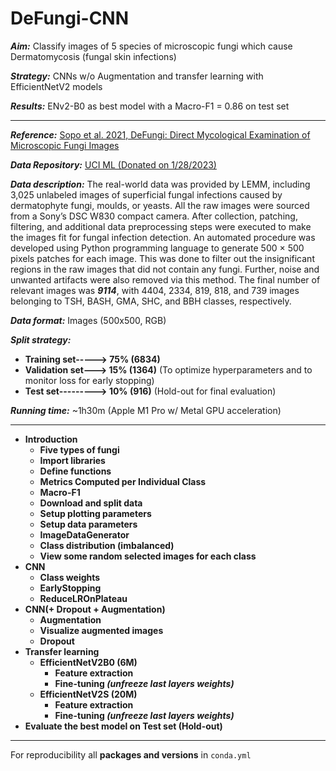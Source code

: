 

# DeFungi-CNN

***Aim:*** Classify images of 5 species of microscopic fungi which cause Dermatomycosis (fungal skin infections)

***Strategy:***  CNNs w/o Augmentation and transfer learning with EfficientNetV2 models

***Results:*** ENv2-B0 as best model with a Macro-F1 = 0.86 on test set

---

***Reference:*** [Sopo et al. 2021, DeFungi: Direct Mycological Examination of Microscopic Fungi Images](https://arxiv.org/abs/2109.07322)  

***Data Repository:*** [UCI ML (Donated on 1/28/2023)](https://archive.ics.uci.edu/dataset/773/defungi) 

***Data description:***
The real-world data was provided by LEMM, including 3,025 unlabeled images of superficial fungal infections caused by dermatophyte fungi, moulds, or yeasts. All the raw images were sourced from a Sony’s DSC W830 compact camera. After collection, patching, filtering, and additional data preprocessing steps were executed to make the images fit for fungal infection detection. An automated procedure was developed using Python programming language to generate 500 × 500 pixels patches for each image. This was done to filter out the insignificant regions in the raw images that did not contain any fungi. Further, noise and unwanted artifacts were also removed via this method. The final number of relevant images was ***9114***, with 4404, 2334, 819, 818, and 739 images belonging to TSH, BASH, GMA, SHC, and BBH classes, respectively.

***Data format:*** Images (500x500, RGB)

***Split strategy:*** 
- **Training set-----> 75% (6834)**
- **Validation set---> 15% (1364)** (To optimize hyperparameters and to monitor loss for early stopping)
- **Test set---------> 10% (916)** (Hold-out for final evaluation)

***Running time:*** ~1h30m (Apple M1 Pro w/ Metal GPU acceleration)

---

- **Introduction**
  - **Five types of fungi**
  - **Import libraries**
  - **Define functions**
  - **Metrics Computed per Individual Class**
  - **Macro-F1**
  - **Download and split data**
  - **Setup plotting parameters**
  - **Setup data parameters**
  - **ImageDataGenerator**
  - **Class distribution (imbalanced)**
  - **View some random selected images for each class**
- **CNN**
  - **Class weights**
  - **EarlyStopping**
  - **ReduceLROnPlateau**
- **CNN(+ Dropout + Augmentation)**
  - **Augmentation**
  - **Visualize augmented images**
  - **Dropout**
- **Transfer learning**
  - **EfficientNetV2B0 (6M)**
    - **Feature extraction**
    - **Fine-tuning *(unfreeze last layers weights)***
  - **EfficientNetV2S (20M)**
    - **Feature extraction**
    - **Fine-tuning *(unfreeze last layers weights)***
- **Evaluate the best model on Test set (Hold-out)**

---

For reproducibility all **packages and versions** in ```conda.yml```
